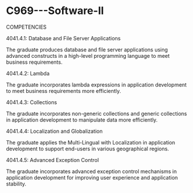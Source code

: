 # C969---Software-II

COMPETENCIES

4041.4.1: Database and File Server Applications

The graduate produces database and file server applications using advanced constructs in a high-level programming language to meet business requirements.

4041.4.2: Lambda

The graduate incorporates lambda expressions in application development to meet business requirements more efficiently.

4041.4.3: Collections

The graduate incorporates non-generic collections and generic collections in application development to manipulate data more efficiently.

4041.4.4: Localization and Globalization

The graduate applies the Multi-Lingual with Localization in application development to support end-users in various geographical regions.

4041.4.5: Advanced Exception Control

The graduate incorporates advanced exception control mechanisms in application development for improving user experience and application stability.
